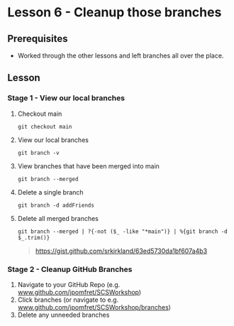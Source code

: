 # Lesson 6 - Cleanup those branches

## Prerequisites
- Worked through the other lessons and left branches all over the place.

## Lesson

### Stage 1 - View our local branches

1. Checkout main
    ```
    git checkout main
    ```

2. View our local branches
    ```
    git branch -v
    ```

3. View branches that have been merged into main
    ```
    git branch --merged
    ```

4. Delete a single branch
    ```
    git branch -d addFriends
    ```

5. Delete all merged branches
    ```
    git branch --merged | ?{-not ($_ -like "*main")} | %{git branch -d $_.trim()}
    ```
    >https://gist.github.com/srkirkland/63ed5730da1bf607a4b3

### Stage 2 - Cleanup GitHub Branches

1. Navigate to your GitHub Repo (e.g. www.github.com/jpomfret/SCSWorkshop)
2. Click branches (or navigate to e.g. www.github.com/jpomfret/SCSWorkshop/branches)
3. Delete any unneeded branches
